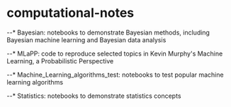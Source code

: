 # computational-notes
--* Bayesian: notebooks to demonstrate Bayesian methods, including Bayesian machine learning and Bayesian data analysis

--* MLaPP: code to reproduce selected topics in Kevin Murphy's Machine Learning, a Probabilistic Perspective

--* Machine_Learning_algorithms_test: notebooks to test popular machine learning algorithms

--* Statistics: notebooks to demonstrate statistics concepts
